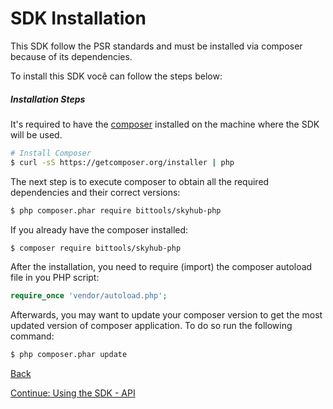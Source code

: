 # SDK Installation

This SDK follow the PSR standards and must be installed via composer because of its dependencies.

To install this SDK você can follow the steps below:

##### Installation Steps

It's required to have the [composer](https://getcomposer.org/download/) installed on the machine where the SDK will be used.

```bash
# Install Composer
$ curl -sS https://getcomposer.org/installer | php 
```

The next step is to execute composer to obtain all the required dependencies and their correct versions:

```bash
$ php composer.phar require bittools/skyhub-php
```

If you already have the composer installed:

```bash
$ composer require bittools/skyhub-php
```

After the installation, you need to require (import) the composer autoload file in you PHP script:

```php
require_once 'vendor/autoload.php';
```

Afterwards, you may want to update your composer version to get the most updated version of composer application. To do so run the following command:

```bash
$ php composer.phar update
```

[Back](../README.md)

[Continue: Using the SDK - API](usage/API.md)
